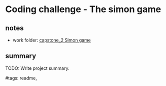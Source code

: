 # Coding challenge - The simon game

## notes

- work folder: [capstone_2 Simon game](../capstone_2%20Simon%20game/)

## summary

TODO: Write project summary.

#tags: readme,